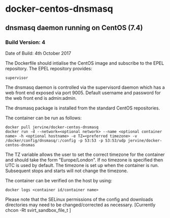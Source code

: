 # docker-centos-dnsmasq
## dnsmasq daemon running on CentOS (7.4)
### Build Version: 4
Date of Build: 4th October 2017

The Dockerfile should intialise the CentOS image and subscribe to the EPEL repository.
The EPEL repository provides:

    supervisor

The dnsmasq daemon is controlled via the supervisord daemon which has a web front end exposed via port 9005. Default username and password for the web front end is admin:admin.

The dnsmasq package is installed from the standard CentOS repositories.

The container can be run as follows:

    docker pull jervine/docker-centos-dnsmasq
    docker run -d --network=<optional network> --name <optional container name> -h <optional hostname> -e TZ=<preferred timezone> -v /docker/config/dnsmasq/:/config -p 53:53 -p 53:53/udp jervine/docker-centos-dnsmas

The TZ variable allows the user to set the correct timezone for the container and should take the form "Europe/London". If no timezone is specified then UTC is used by default. The timezone is set up when the container is run. Subsequent stops and starts will not change the timezone.

The container can be verified on the host by using:

    docker logs <container id/container name>

Please note that the SELinux permissions of the config and downloads directories may need to be changed/corrected as necessary. [Currently chcon -Rt svirt_sandbox_file_t <directory>]
